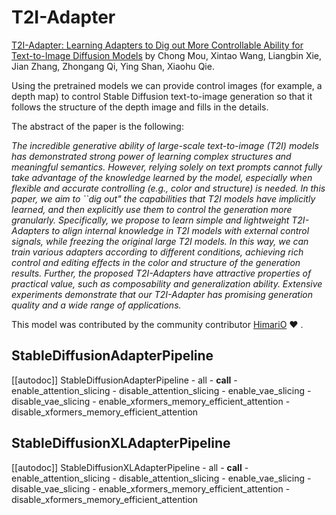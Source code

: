 <!--Copyright 2025 The HuggingFace Team. All rights reserved.

Licensed under the Apache License, Version 2.0 (the "License"); you may not use this file except in compliance with
the License. You may obtain a copy of the License at

http://www.apache.org/licenses/LICENSE-2.0

Unless required by applicable law or agreed to in writing, software distributed under the License is distributed on
an "AS IS" BASIS, WITHOUT WARRANTIES OR CONDITIONS OF ANY KIND, either express or implied. See the License for the
specific language governing permissions and limitations under the License.
-->

# T2I-Adapter

[T2I-Adapter: Learning Adapters to Dig out More Controllable Ability for Text-to-Image Diffusion Models](https://arxiv.org/abs/2302.08453) by Chong Mou, Xintao Wang, Liangbin Xie, Jian Zhang, Zhongang Qi, Ying Shan, Xiaohu Qie.

Using the pretrained models we can provide control images (for example, a depth map) to control Stable Diffusion text-to-image generation so that it follows the structure of the depth image and fills in the details.

The abstract of the paper is the following:

*The incredible generative ability of large-scale text-to-image (T2I) models has demonstrated strong power of learning complex structures and meaningful semantics. However, relying solely on text prompts cannot fully take advantage of the knowledge learned by the model, especially when flexible and accurate controlling (e.g., color and structure) is needed. In this paper, we aim to ``dig out" the capabilities that T2I models have implicitly learned, and then explicitly use them to control the generation more granularly. Specifically, we propose to learn simple and lightweight T2I-Adapters to align internal knowledge in T2I models with external control signals, while freezing the original large T2I models. In this way, we can train various adapters according to different conditions, achieving rich control and editing effects in the color and structure of the generation results. Further, the proposed T2I-Adapters have attractive properties of practical value, such as composability and generalization ability. Extensive experiments demonstrate that our T2I-Adapter has promising generation quality and a wide range of applications.*

This model was contributed by the community contributor [HimariO](https://github.com/HimariO) ❤️ .

## StableDiffusionAdapterPipeline

[[autodoc]] StableDiffusionAdapterPipeline
    - all
    - __call__
    - enable_attention_slicing
    - disable_attention_slicing
    - enable_vae_slicing
    - disable_vae_slicing
    - enable_xformers_memory_efficient_attention
    - disable_xformers_memory_efficient_attention

## StableDiffusionXLAdapterPipeline

[[autodoc]] StableDiffusionXLAdapterPipeline
    - all
    - __call__
    - enable_attention_slicing
    - disable_attention_slicing
    - enable_vae_slicing
    - disable_vae_slicing
    - enable_xformers_memory_efficient_attention
    - disable_xformers_memory_efficient_attention
